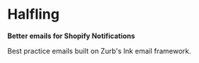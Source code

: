 Halfling
========

**Better emails for Shopify Notifications**

Best practice emails built on Zurb's Ink email framework.
